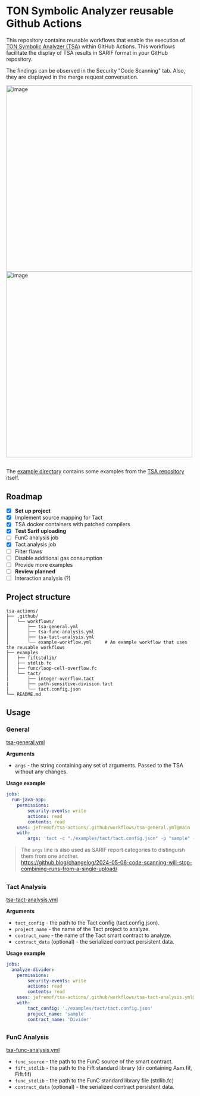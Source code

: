 # TON Symbolic Analyzer reusable Github Actions

This repository contains reusable workflows that enable the execution of [TON Symbolic Analyzer (TSA)](https://github.com/explyt/ton-bounties) within GitHub Actions. This workflows facilitate the display of TSA results in SARIF format in your GitHub repository.

The findings can be observed in the Security "Code Scanning" tab. Also, they are displayed in the merge request conversation.

<img width="500" alt="image" src="https://github.com/user-attachments/assets/1c390ae5-5078-4355-a9f4-a848695ebf0a" />
<img width="500" alt="image" src="https://github.com/user-attachments/assets/da21e3e1-197e-4ec1-a67c-926ed7a7f0ed" />

##
The [example directory](./examples/) contains some examples from the [TSA repository](https://github.com/explyt/ton-bounties) itself.

## Roadmap
-   [x] **Set up project**
-   [x] Implement source mapping for Tact
-   [x] TSA docker containers with patched compilers
-   [x] **Test Sarif uploading**
-   [ ] FunC analysis job
-   [x] Tact analysis job
-   [ ] Filter flaws
-   [ ] Disable additional gas consumption
-   [ ] Provide more examples
-   [ ] **Review planned**
-   [ ] Interaction analysis (?)

## Project structure

```
tsa-actions/
├── .github/
│   └── workflows/
│       ├── tsa-general.yml
│       ├── tsa-func-analysis.yml
│       ├── tsa-tact-analysis.yml
│       └── example-workflow.yml     # An example workflow that uses the reusable workflows
├── examples
│   ├── fiftstdlib/
│   ├── stdlib.fc
│   ├── func/loop-cell-overflow.fc
│   └── tact/
|       ├── integer-overflow.tact
|       ├── path-sensitive-division.tact
|       └── tact.config.json
└── README.md
```

## Usage

### General
[tsa-general.yml](./.github/workflows/tsa-general.yml)

**Arguments**
- `args` - the string containing any set of arguments. Passed to the TSA without any changes.

**Usage example**
```yaml
jobs:
  run-java-app:
    permissions:
        security-events: write
        actions: read
        contents: read
    uses: jefremof/tsa-actions/.github/workflows/tsa-general.yml@main
    with:
        args: 'tact -c "./examples/tact/tact.config.json" -p "sample" -i "Divider"'
```

> The `args` line is also used as SARIF report categories to distinguish them from one another. \
> https://github.blog/changelog/2024-05-06-code-scanning-will-stop-combining-runs-from-a-single-upload/

##

### Tact Analysis
[tsa-tact-analysis.yml](./.github/workflows/tsa-tact-analysis.yml)

**Arguments**
- `tact_config` - the path to the Tact config (tact.config.json).
- `project_name` - the name of the Tact project to analyze.
- `contract_name` - the name of the Tact smart contract to analyze.
- `contract_data` (optional) - the serialized contract persistent data.

**Usage example**
```yaml
jobs:
  analyze-divider:
    permissions:
        security-events: write
        actions: read
        contents: read
    uses: jefremof/tsa-actions/.github/workflows/tsa-tact-analysis.yml@main
    with:
        tact_config: './examples/tact/tact.config.json'
        project_name: 'sample'
        contract_name: 'Divider'
```

##

### FunC Analysis
[tsa-func-analysis.yml](./.github/workflows/tsa-func-analysis.yml)

- `func_source` - the path to the FunC source of the smart contract.
- `fift_stdlib` - the path to the Fift standard library (dir containing Asm.fif, Fift.fif)
- `func_stdlib` - the path to the FunC standard library file (stdlib.fc)
- `contract_data` (optional) - the serialized contract persistent data.

